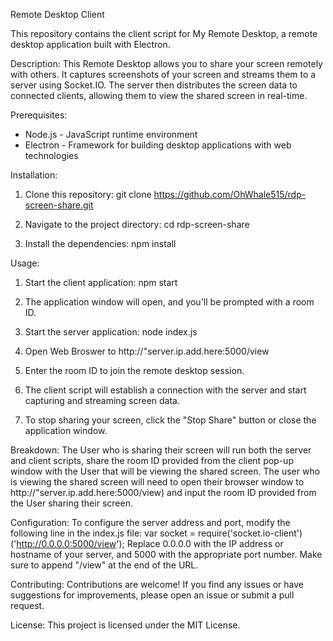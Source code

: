 Remote Desktop Client

This repository contains the client script for My Remote Desktop, a remote desktop application built with Electron.

Description:
This Remote Desktop allows you to share your screen remotely with others. It captures screenshots of your screen and streams them to a server using Socket.IO. The server then distributes the screen data to connected clients, allowing them to view the shared screen in real-time.

Prerequisites:
- Node.js - JavaScript runtime environment
- Electron - Framework for building desktop applications with web technologies

Installation:
1. Clone this repository:
   git clone https://github.com/OhWhale515/rdp-screen-share.git

2. Navigate to the project directory:
   cd rdp-screen-share

3. Install the dependencies:
   npm install

Usage:
1. Start the client application:
   npm start

2. The application window will open, and you'll be prompted with a room ID.

3. Start the server application:
   node index.js
4. Open Web Broswer to http://"server.ip.add.here:5000/view
 
5. Enter the room ID to join the remote desktop session.

6. The client script will establish a connection with the server and start capturing and streaming screen data.

7. To stop sharing your screen, click the "Stop Share" button or close the application window.

Breakdown:
   The User who is sharing their screen will run both the server and client scripts, share the room ID provided from the client pop-up window with the User that will be viewing the shared screen.
   The user who is viewing the shared screen will need to open their browser window to http://"server.ip.add.here:5000/view) and input the room ID provided from the User sharing their screen.
   
Configuration:
To configure the server address and port, modify the following line in the index.js file:
var socket = require('socket.io-client')('http://0.0.0.0:5000/view');
Replace 0.0.0.0 with the IP address or hostname of your server, and 5000 with the appropriate port number. Make sure to append "/view" at the end of the URL.

Contributing:
Contributions are welcome! If you find any issues or have suggestions for improvements, please open an issue or submit a pull request.

License:
This project is licensed under the MIT License.

